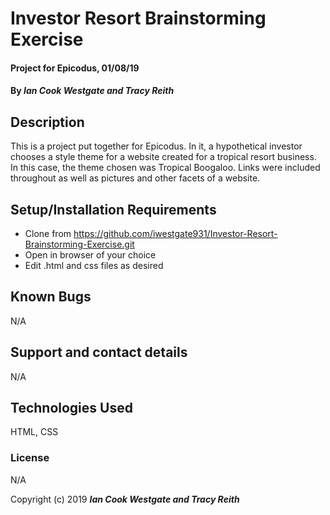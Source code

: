 # Investor Resort Brainstorming Exercise

#### Project for Epicodus, 01/08/19

#### By _**Ian Cook Westgate and Tracy Reith**_

## Description

This is a project put together for Epicodus. In it, a hypothetical investor chooses a style theme for a website created for a tropical resort business. In this case, the theme chosen was Tropical Boogaloo. Links were included throughout as well as pictures and other facets of a website.

## Setup/Installation Requirements

* Clone from https://github.com/iwestgate931/Investor-Resort-Brainstorming-Exercise.git
* Open in browser of your choice
* Edit .html and css files as desired

## Known Bugs

N/A

## Support and contact details

N/A

## Technologies Used

HTML, CSS

### License

N/A

Copyright (c) 2019 **_Ian Cook Westgate and Tracy Reith_**

